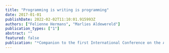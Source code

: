 ```yaml
---
title: "Programming is writing is programming"
date: 2017-01-01
publishDate: 2022-02-02T11:10:01.915993Z
authors: ["Felienne Hermans", "Marlies Aldewereld"]
publication_types: ["1"]
abstract: ""
featured: false
publication: "*Companion to the first International Conference on the Art, Science and Engineering of Programming*"
---
```


